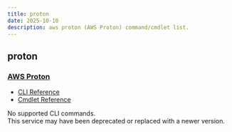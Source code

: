 ```yaml
---
title: proton
date: 2025-10-10
description: aws proton (AWS Proton) command/cmdlet list.
---
```


## proton

### [AWS Proton](https://aws.amazon.com/proton/)

* [CLI Reference](https://awscli.amazonaws.com/v2/documentation/api/latest/reference/proton/index.html)
* [Cmdlet Reference](https://docs.aws.amazon.com/powershell/latest/reference/items/Proton_cmdlets.html)

No supported CLI commands.  
This service may have been deprecated or replaced with a newer version.  


